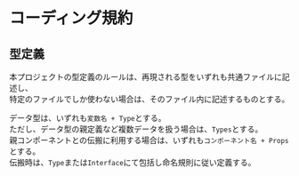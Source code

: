 # コーディング規約

## 型定義
本プロジェクトの型定義のルールは、再現される型をいずれも共通ファイルに記述し、  
特定のファイルでしか使わない場合は、そのファイル内に記述するものとする。  
  
データ型は、いずれも`変数名 + Type`とする。  
ただし、データ型の親定義など複数データを扱う場合は、`Types`とする。  
親コンポーネントとの伝搬に利用する場合は、いずれも`コンポーネント名 + Props`とする。  
伝搬時は、`Type`または`Interface`にて包括し命名規則に従い定義する。  